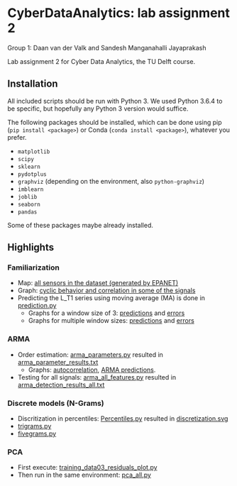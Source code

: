 # CyberDataAnalytics: lab assignment 2
Group 1: Daan van der Valk and Sandesh Manganahalli Jayaprakash

Lab assignment 2 for Cyber Data Analytics, the TU Delft course.

## Installation
All included scripts should be run with Python 3. We used Python 3.6.4 to be specific, but hopefully any Python 3 version would suffice.

The following packages should be installed, which can be done using pip (`pip install <package>`) or Conda (`conda install <package>`), whatever you prefer.

* `matplotlib`
* `scipy`
* `sklearn`
* `pydotplus`
* `graphviz` (depending on the environment, also `python-graphviz`)
* `imblearn`
* `joblib`
* `seaborn`
* `pandas`

Some of these packages maybe already installed.

## Highlights
### Familiarization
* Map: [all sensors in the dataset (generated by EPANET)](https://github.com/DaanvanderValk/CDA2/blob/master/Data/junctions_map.png)
* Graph: [cyclic behavior and correlation in some of the signals](https://github.com/DaanvanderValk/CDA2/blob/master/Exploration/cyclic_behavior.svg)
* Predicting the L_T1 series using moving average (MA) is done in [prediction.py](https://github.com/DaanvanderValk/CDA2/blob/master/Exploration/prediction.py)
  * Graphs for a window size of 3: [predictions](https://github.com/DaanvanderValk/CDA2/blob/master/Exploration/moving_average_windowsize3.svg) and [errors](https://github.com/DaanvanderValk/CDA2/blob/master/Exploration/squared_errors_windowsize3.svg)
  * Graphs for multiple window sizes: [predictions](https://github.com/DaanvanderValk/CDA2/blob/master/Exploration/moving_average.svg) and [errors](https://github.com/DaanvanderValk/CDA2/blob/master/Exploration/squared_errors.svg)


### ARMA
* Order estimation: [arma_parameters.py](https://github.com/DaanvanderValk/CDA2/blob/master/ARMA/arma_parameters.py) resulted in [arma_parameter_results.txt](https://github.com/DaanvanderValk/CDA2/blob/master/ARMA/arma_parameter_results.txt)
  * Graphs: [autocorrelation](https://github.com/DaanvanderValk/CDA2/blob/master/ARMA/autocorrelation.svg), [ARMA predictions](https://github.com/DaanvanderValk/CDA2/blob/master/ARMA/armapredictions.svg). 
* Testing for all signals: [arma_all_features.py](https://github.com/DaanvanderValk/CDA2/blob/master/ARMA/arma_all_features.py) resulted in [arma_detection_results_all.txt](https://github.com/DaanvanderValk/CDA2/blob/master/ARMA/arma_detection_results_all.txt)


### Discrete models (N-Grams)
* Discritization in percentiles: [Percentiles.py](https://github.com/DaanvanderValk/CDA2/blob/master/Discretisation/Percentiles.py) resulted in [discretization.svg](https://github.com/DaanvanderValk/CDA2/blob/master/Discretisation/discretization.svg)
* [trigrams.py](https://github.com/DaanvanderValk/CDA2/blob/master/N-Grams/trigrams.py)
* [fivegrams.py](https://github.com/DaanvanderValk/CDA2/blob/master/N-Grams/fivegrams.py)


### PCA
* First execute: [training_data03_residuals_plot.py](https://github.com/DaanvanderValk/CDA2/blob/master/PCA/training_data03_residuals_plot.py)
* Then run in the same environment: [pca_all.py](https://github.com/DaanvanderValk/CDA2/blob/master/PCA/pca_all.py)

